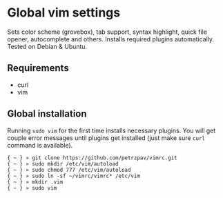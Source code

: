# Global vim settings

Sets color scheme (grovebox), tab support, syntax highlight, quick file opener, autocomplete and others. Installs required plugins automatically. Tested on Debian & Ubuntu.

## Requirements

- curl
- vim

## Global installation

Running `sudo vim` for the first time installs necessary plugins. You will get couple error messages until plugins get installed (just make sure `curl` command is available).

   ```
   { ~ } » git clone https://github.com/petrzpav/vimrc.git
   { ~ } » sudo mkdir /etc/vim/autoload
   { ~ } » sudo chmod 777 /etc/vim/autoload
   { ~ } » sudo ln -sf ~/vimrc/vimrc* /etc/vim
   { ~ } » mkdir .vim
   { ~ } » sudo vim
   ```

